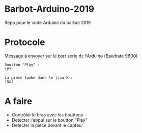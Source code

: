 # Barbot-Arduino-2019
Repo pour le code Arduino du barbot 2019


# Protocole
Message à envoyer sur le port serie de l'Arduino (Baudrate 9600)  

```
Boutton "Play" : 
!P?

La pièce tombe dans le trou X : 
!RX?
```

# A faire
- Contrôler le bras avec les bouttons
- Detecter l'appui sur le boutton "Play"
- Detecter la pièce devant le capteur
